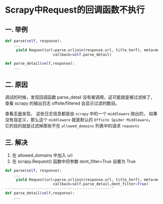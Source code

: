 # Scrapy中Request的回调函数不执行


## 一. 举例
```python
def parse(self, response):
    ...
     yield Request(url=parse.urljoin(response.url, title_herf), meta=meta,
                      callback=self.parse_detail)
                      
def parse_detail(self,response):
    ...
```

## 二. 原因
调试的时候，发现回调函数 parse_detail 没有被调用，这可能就是被过滤掉了，
查看 scrapy 的输出日志 offsite/filtered 会显示过滤的数目。

查看[手册](https://doc.scrapy.org/en/latest/faq.html?highlight=offsite%2Ffiltered)发现，
这些日志信息都是由 `scrapy` 中的一个 `middleware` 抛出的，
如果没有自定义，那么这个 `middleware` 就是默认的 `Offsite Spider Middleware`，
它的目的就是过滤掉那些不在 `allowed_domains` 列表中的请求 `requests`


## 三. 解决
1. 在 allowed_domains 中加入 url
2. 在 scrapy.Request() 函数中将参数 dont_filter=True 设置为 True


```python
def parse(self, response):
    ...
     yield Request(url=parse.urljoin(response.url, title_herf), meta=meta,
                      callback=self.parse_detail,dont_filter=True)
-------------------------------------------------^                      
def parse_detail(self,response):
    ...
```




<comment/>
<ad/>